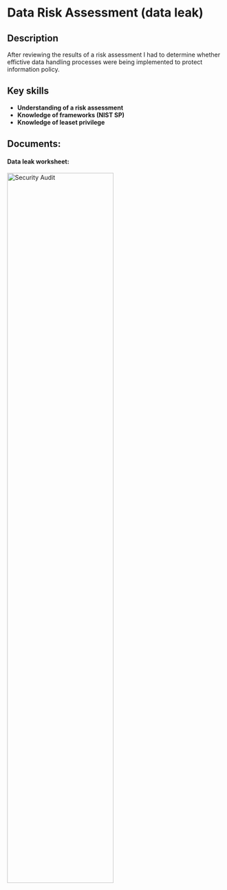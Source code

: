 <h1>Data Risk Assessment (data leak)</h1>

<h2>Description</h2>
After reviewing the results of a risk assessment I had to determine whether effictive data handling processes were being implemented to protect information policy. 
<br />


<h2>Key skills</h2>

- <b>Understanding of a risk assessment</b> 
- <b>Knowledge of frameworks (NIST SP)</b>
- <b>Knowledge of leaset privilege</b>

<h2>Documents:</h2>

 <h4>
Data leak worksheet: </h4>
<img src="https://imgur.com/FTjCyaC.png" height="65%" width="70%" alt="Security Audit"/>

